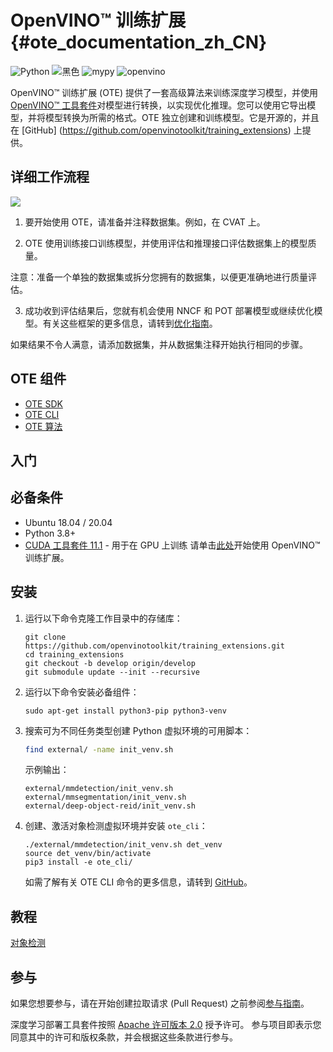 # OpenVINO™ 训练扩展{#ote_documentation_zh_CN}

![Python](https://img.shields.io/badge/python-3.8%2B-green)
![黑色](https://img.shields.io/badge/code%20style-black-000000.svg)
![mypy](https://img.shields.io/badge/%20type_checker-mypy-%231674b1?style=flat)
![openvino](https://img.shields.io/badge/openvino-2021.4-purple)

OpenVINO™ 训练扩展 (OTE) 提供了一套高级算法来训练深度学习模型，并使用 [OpenVINO™ 工具套件](https://software.intel.com/en-us/openvino-toolkit)对模型进行转换，以实现优化推理。您可以使用它导出模型，并将模型转换为所需的格式。OTE 独立创建和训练模型。它是开源的，并且在 [GitHub] (https://github.com/openvinotoolkit/training_extensions) 上提供。

## 详细工作流程

![](training_extensions_framework.png)

1. 要开始使用 OTE，请准备并注释数据集。例如，在 CVAT 上。

2. OTE 使用训练接口训练模型，并使用评估和推理接口评估数据集上的模型质量。

注意：准备一个单独的数据集或拆分您拥有的数据集，以便更准确地进行质量评估。

3. 成功收到评估结果后，您就有机会使用 NNCF 和 POT 部署模型或继续优化模型。有关这些框架的更多信息，请转到[优化指南](https://docs.openvino.ai/nightly/openvino_docs_model_optimization_guide.html)。

如果结果不令人满意，请添加数据集，并从数据集注释开始执行相同的步骤。

## OTE 组件

- [OTE SDK](https://github.com/openvinotoolkit/training_extensions/tree/master/ote_sdk)
- [OTE CLI](https://github.com/openvinotoolkit/training_extensions/tree/master/ote_cli)
- [OTE 算法](https://github.com/openvinotoolkit/training_extensions/tree/master/external)

## 入门

## 必备条件

- Ubuntu 18.04 / 20.04
- Python 3.8+
- [CUDA 工具套件 11.1](https://developer.nvidia.com/cuda-11.1.1-download-archive) - 用于在 GPU 上训练
   请单击[此处](https://github.com/openvinotoolkit/training_extensions/tree/master/QUICK_START_GUIDE.md)开始使用 OpenVINO™ 训练扩展。

## 安装

1. 运行以下命令克隆工作目录中的存储库：

   ```
   git clone https://github.com/openvinotoolkit/training_extensions.git
   cd training_extensions
   git checkout -b develop origin/develop
   git submodule update --init --recursive
   ```

2. 运行以下命令安装必备组件：

   ```
   sudo apt-get install python3-pip python3-venv
   ```

3. 搜索可为不同任务类型创建 Python 虚拟环境的可用脚本：

   ```bash
   find external/ -name init_venv.sh
   ```

   示例输出：

   ```
   external/mmdetection/init_venv.sh
   external/mmsegmentation/init_venv.sh
   external/deep-object-reid/init_venv.sh
   ```

4. 创建、激活对象检测虚拟环境并安装 `ote_cli`：
   ```
   ./external/mmdetection/init_venv.sh det_venv
   source det_venv/bin/activate
   pip3 install -e ote_cli/
   ```
   如需了解有关 OTE CLI 命令的更多信息，请转到 [GitHub](https://github.com/openvinotoolkit/training_extensions/blob/master/QUICK_START_GUIDE.md)。

## 教程

[对象检测](https://github.com/openvinotoolkit/training_extensions/blob/master/ote_cli/notebooks/train.ipynb)

## 参与

如果您想要参与，请在开始创建拉取请求 (Pull Request) 之前参阅[参与指南](https://github.com/openvinotoolkit/training_extensions/blob/master/CONTRIBUTING.md)。

深度学习部署工具套件按照 [Apache 许可版本 2.0](https://github.com/openvinotoolkit/training_extensions/blob/master/LICENSE) 授予许可。
参与项目即表示您同意其中的许可和版权条款，并会根据这些条款进行参与。